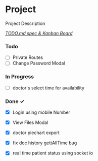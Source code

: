 # Project

Project Description

<em>[TODO.md spec & Kanban Board](https://bit.ly/3fCwKfM)</em>

### Todo

- [ ] Private Routes  
- [ ] Change Password Modal  

### In Progress

- [ ] doctor's select time for availability  

### Done ✓

- [x] Login using mobile Number  
- [x] View Files Modal  
- [x] doctor piechart export  
- [x] fix doc history gettAllTime bug  
- [x] real time patient status using socket io  

